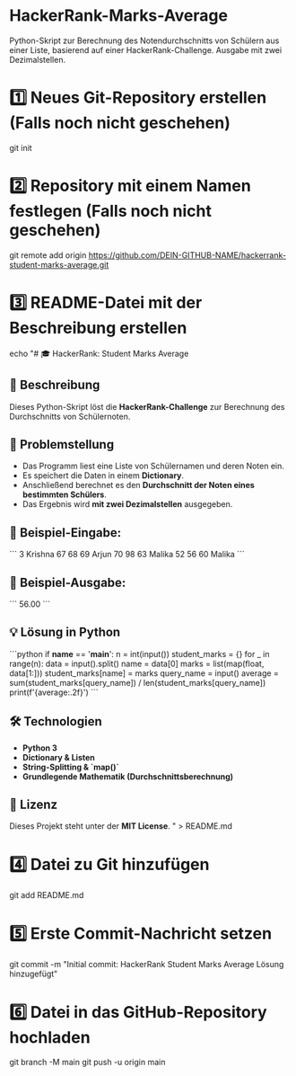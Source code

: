 # HackerRank-Marks-Average
Python-Skript zur Berechnung des Notendurchschnitts von Schülern aus einer Liste, basierend auf einer HackerRank-Challenge. Ausgabe mit zwei Dezimalstellen.

# 1️⃣ Neues Git-Repository erstellen (Falls noch nicht geschehen)
git init

# 2️⃣ Repository mit einem Namen festlegen (Falls noch nicht geschehen)
git remote add origin https://github.com/DEIN-GITHUB-NAME/hackerrank-student-marks-average.git

# 3️⃣ README-Datei mit der Beschreibung erstellen
echo "# 🎓 HackerRank: Student Marks Average

## 📝 Beschreibung
Dieses Python-Skript löst die **HackerRank-Challenge** zur Berechnung des Durchschnitts von Schülernoten.

## 🚀 Problemstellung
- Das Programm liest eine Liste von Schülernamen und deren Noten ein.
- Es speichert die Daten in einem **Dictionary**.
- Anschließend berechnet es den **Durchschnitt der Noten eines bestimmten Schülers**.
- Das Ergebnis wird **mit zwei Dezimalstellen** ausgegeben.

## 📌 Beispiel-Eingabe:
\`\`\`
3
Krishna 67 68 69
Arjun 70 98 63
Malika 52 56 60
Malika
\`\`\`

## 📌 Beispiel-Ausgabe:
\`\`\`
56.00
\`\`\`

## 💡 Lösung in Python
\`\`\`python
if __name__ == '__main__':
    n = int(input())
    student_marks = {}
    for _ in range(n):
        data = input().split()
        name = data[0]
        marks = list(map(float, data[1:]))
        student_marks[name] = marks
    query_name = input()
    average = sum(student_marks[query_name]) / len(student_marks[query_name])
    print(f'{average:.2f}')
\`\`\`

## 🛠 Technologien
- **Python 3**
- **Dictionary & Listen**
- **String-Splitting & \`map()\`**
- **Grundlegende Mathematik (Durchschnittsberechnung)**

## 📜 Lizenz
Dieses Projekt steht unter der **MIT License**.
" > README.md

# 4️⃣ Datei zu Git hinzufügen
git add README.md

# 5️⃣ Erste Commit-Nachricht setzen
git commit -m "Initial commit: HackerRank Student Marks Average Lösung hinzugefügt"

# 6️⃣ Datei in das GitHub-Repository hochladen
git branch -M main
git push -u origin main
